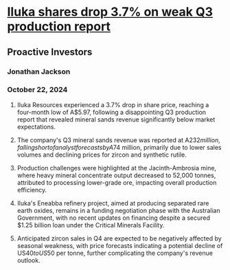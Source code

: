 # [Iluka shares drop 3.7% on weak Q3 production report](https://advance.lexis.com/api/document?collection=news&id=urn:contentItem:6D7P-D0X1-DYDT-8508-00000-00&context=1519360)
## Proactive Investors
### Jonathan Jackson
### October 22, 2024

1. Iluka Resources experienced a 3.7% drop in share price, reaching a four-month low of A$5.97, following a disappointing Q3 production report that revealed mineral sands revenue significantly below market expectations.

2. The company's Q3 mineral sands revenue was reported at A$232 million, falling short of analyst forecasts by A$74 million, primarily due to lower sales volumes and declining prices for zircon and synthetic rutile.

3. Production challenges were highlighted at the Jacinth-Ambrosia mine, where heavy mineral concentrate output decreased to 52,000 tonnes, attributed to processing lower-grade ore, impacting overall production efficiency.

4. Iluka's Eneabba refinery project, aimed at producing separated rare earth oxides, remains in a funding negotiation phase with the Australian Government, with no recent updates on financing despite a secured $1.25 billion loan under the Critical Minerals Facility.

5. Anticipated zircon sales in Q4 are expected to be negatively affected by seasonal weakness, with price forecasts indicating a potential decline of US$40 to US$50 per tonne, further complicating the company's revenue outlook.